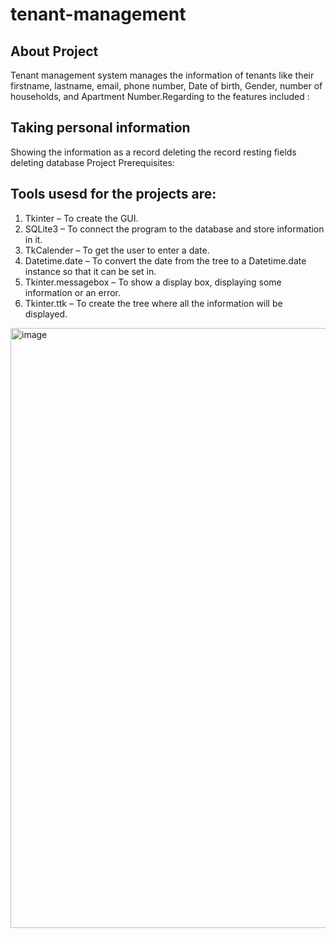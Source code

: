 # tenant-management
## About Project
Tenant management system manages the information of tenants like their firstname, lastname, email, phone number, Date of birth, Gender, number of households, and Apartment Number.Regarding to the features included :

## Taking personal information
Showing the information as a record
deleting the record
resting fields
deleting database
Project Prerequisites:

## Tools usesd for the projects are:
1. Tkinter – To create the GUI.
2. SQLite3 – To connect the program to the database and store information in it.
3. TkCalender – To get the user to enter a date.
4. Datetime.date – To convert the date from the tree to a Datetime.date instance so that it can be set in.
5. Tkinter.messagebox – To show a display box, displaying some information or an error.
6. Tkinter.ttk – To create the tree where all the information will be displayed.

<img width="960" alt="image" src="https://user-images.githubusercontent.com/38884494/183266028-fefefc34-a07c-4191-b991-2a3b938c48b0.png">
